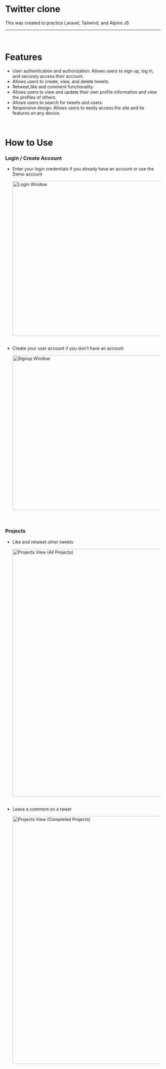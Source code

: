 # Twitter clone

This was created to practice Laravel, Tailwind, and Alpine JS

<hr/>
  
<br/>
  
# Features
  - User authentication and authorization: Allows users to sign up, log in, and securely access their account.
  - Allows users to create, view, and delete tweets.
  - Retweet,like and comment functionality
  - Allows users to view and update their own profile information and view the profiles of others.
  - Allows users to search for tweets and users.
  - Responsive design: Allows users to easily access the site and its features on any device.

<br/>

# How to Use
  
### Login / Create Account
  
- Enter your login credentials if you already have an account or use the Demo account
  
  <img src="{{ asset('/images/sign_in.PNG') }}" width="500" alt="Login Window" />

  <br/>
  <br/>
  
- Create your user account if you don't have an account
  
  <img src="{{ asset('/images/create.png') }}" width="500" alt="Signup Window" />

  <br/>
  <br/>
  <br/>
  
### Projects
  
- Like and retweet other tweets

  <img src="{{ asset('/images/like.png') }}" width="800" alt="Projects View (All Projects)" />
 
  <br/>
  <br/>
  
- Leave a comment on a tweet

  <img src="{{ asset('/images/comment.png') }}" width="800" alt="Projects View (Completed Projects)" />  
 
  <br/>
  <br/>
